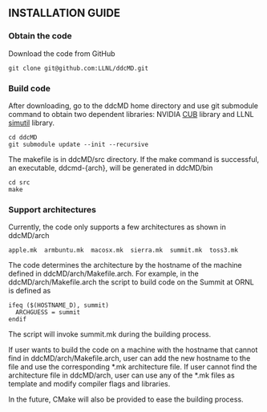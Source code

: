 ## INSTALLATION GUIDE 

### Obtain the code
Download the code from GitHub
```
git clone git@github.com:LLNL/ddcMD.git
```

### Build code
After downloading, go to the ddcMD home directory and use git submodule command to obtain two dependent libraries: 
NVIDIA [CUB](https://github.com/NVlabs/cub) library and LLNL [simutil](https://github.com/LLNL/simutil) library.
```
cd ddcMD
git submodule update --init --recursive
```

The makefile is in ddcMD/src directory. If the make command is successful, an executable, ddcmd-{arch}, will be generated in ddcMD/bin
```
cd src
make
```

### Support architectures
Currently, the code only supports a few architectures as shown in ddcMD/arch
```
apple.mk  armbuntu.mk  macosx.mk  sierra.mk  summit.mk  toss3.mk
```

The code determines the architecture by the hostname of the machine defined in ddcMD/arch/Makefile.arch. For example, in the ddcMD/arch/Makefile.arch the script to build code on the Summit at ORNL is defined as
```
ifeq ($(HOSTNAME_D), summit)
  ARCHGUESS = summit
endif
```
The script will invoke summit.mk during the building process.

If user wants to build the code on a machine with the hostname that cannot find in ddcMD/arch/Makefile.arch, user can add the new hostname to the file and use the corresponding \*.mk architecture file. If user cannot find the architecture file in ddcMD/arch, user can use any of the \*.mk files as template and modify compiler flags and libraries.

In the future, CMake will also be provided to ease the building process.  

